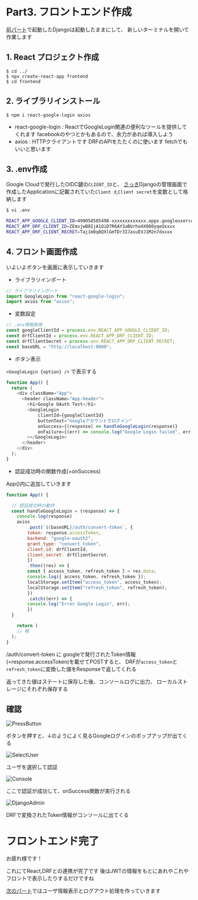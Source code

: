 # Part3. フロントエンド作成

[前パート](./part2.md)で起動したDjangoは起動したままにして、
新しいターミナルを開いて作業します

## 1. React プロジェクト作成

```shell
$ cd ../
$ npx create-react-app frontend
$ cd frontend
```

## 2. ライブラリインストール

```shell
$ npm i react-google-login axios
```

- react-google-login : ReactでGoogleLogin関連の便利なツールを提供してくれます facebookのやつとかもあるので、余力があれば導入しよう
- axios : HTTPクライアントです DRFのAPIをたたくのに使います fetchでもいいと思います

## 3. .env作成

Google Cloudで発行したOIDC鍵の`CLIENT_ID`と、
[さっき](./part2#管理ページ)Djangoの管理画面で作成したApplicationに記載されていた`Client d`,`Client secret`を変数として格納します

```sh
$ vi .env

REACT_APP_GOOGLE_CLIENT_ID=499058585498-xxxxxxxxxxxxx.apps.googleusercontent.com
REACT_APP_DRF_CLIENT_ID=ZEmxjwB8IjA1OiD7R6AY3aBUrho4X080yqeOxxxx
REACT_APP_DRF_CLIENT_RECRET=Taj1m0q8QXlGmTDr3IJasuEVJ1M2n7dxxxx
```

## 4. フロント画面作成

いよいよボタンを画面に表示していきます

- ライブラリインポート

```js:App.js
// ライブラリインポート
import GoogleLogin from "react-google-login";
import axios from "axios";
```

- 変数設定

```js:App.js
// .env情報取得
const googleClientId = process.env.REACT_APP_GOOGLE_CLIENT_ID;
const drfClientId = process.env.REACT_APP_DRF_CLIENT_ID;
const drfClientSecret = process.env.REACT_APP_DRF_CLIENT_RECRET;
const baseURL = "http://localhost:8000";
```

- ボタン表示

`<GoogleLogin {option} />` で表示する

```js:App.js
function App() {
  return (
    <div className="App">
      <header className="App-header">
        <h1>Google OAuth Test</h1>
        <GoogleLogin
            clientId={googleClientId}
            buttonText="Googleアカウントでログイン"
            onSuccess={(response) => handleGoogleLogin(response)}
            onFailure={(err) => console.log("Google Login failed", err)}
        ></GoogleLogin>
      </header>
    </div>
  );
}
```

- 認証成功時の関数作成(=onSuccess)

App()内に追加していきます

```js:App.js
function App() {

  // 認証成功時の動作
  const handleGoogleLogin = (response) => {
  	console.log(response)
  	axios
    	.post(`${baseURL}/auth/convert-token`, {
      	token: response.accessToken,
      	backend: "google-oauth2",
      	grant_type: "convert_token",
      	client_id: drfClientId,
      	client_secret: drfClientSecret,
    	})
    	.then((res) => {
      	const { access_token, refresh_token } = res.data;
      	console.log({ access_token, refresh_token });
      	localStorage.setItem("access_token", access_token);
      	localStorage.setItem("refresh_token", refresh_token);
    	})
    	.catch((err) => {
      	console.log("Error Google Login", err);
    	})
  }

	return (
    // 略
  );
}
```

/auth/convert-token に googleで発行されたToken情報(=response.accessToken)を載せてPOSTすると、
DRFが`access_token`と`refresh_token`に変換した値をResponseで返してくれる

返ってきた値はステートに保存した後、コンソールログに出力、
ローカルストレージにそれぞれ保存する

## 確認

![PressButton](images/confirm1.png)

ボタンを押すと、↓のようによく見るGoogleログインのポップアップが出てくる

![SelectUser](images/confirm2.png)

ユーザを選択して認証

![Console](images/confirm3.png)

ここで認証が成功して、onSuccess関数が実行される

![DjangoAdmin](images/confirm4.png)

DRFで変換されたToken情報がコンソールに出てくる

# フロントエンド完了

お疲れ様です！

これにてReact,DRFとの連携が完了です
後はJWTの情報をもとにあれやこれやフロントで表示したりするだけですね

[次のパート](./part4.md)ではユーザ情報表示とログアウト処理を作っていきます